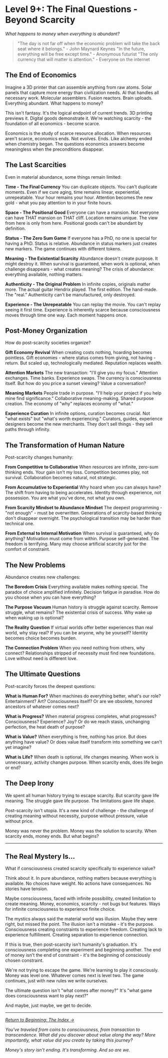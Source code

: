 # Level 9+: The Final Questions - Beyond Scarcity
*What happens to money when everything is abundant?*

> "The day is not far off when the economic problem will take the back seat where it belongs." - John Maynard Keynes
> "In the future, everything will be free except time." - Anonymous futurist
> "The only currency that will matter is attention." - Everyone on the internet

## The End of Economics

Imagine a 3D printer that can assemble anything from raw atoms. Solar panels that capture more energy than civilization needs. AI that handles all necessary work. Molecular assemblers. Fusion reactors. Brain uploads. Everything abundant. What happens to money?

This isn't fantasy. It's the logical endpoint of current trends. 3D printing previews it. Digital goods demonstrate it. We're watching scarcity - the foundation of all economics - become scarce.

Economics is the study of scarce resource allocation. When resources aren't scarce, economics ends. Not evolves. Ends. Like alchemy ended when chemistry began. The questions economics answers become meaningless when the preconditions disappear.

## The Last Scarcities

Even in material abundance, some things remain limited:

**Time - The Final Currency**
You can duplicate objects. You can't duplicate moments. Even if we cure aging, time remains linear, experiential, unrepeatable. Your hour remains your hour. Attention becomes the new gold - what you pay attention to in your finite hours.

**Space - The Positional Good**
Everyone can have a mansion. Not everyone can have THAT mansion on THAT cliff. Location remains unique. The view from here is only from here. Positional goods can't be abundant by definition.

**Status - The Zero Sum Game**
If everyone has a PhD, no one is special for having a PhD. Status is relative. Abundance in status markers just creates new markers. The game continues with different tokens.

**Meaning - The Existential Scarcity**
Abundance doesn't create purpose. It might destroy it. When survival is guaranteed, when work is optional, when challenge disappears - what creates meaning? The crisis of abundance: everything available, nothing matters.

**Authenticity - The Original Problem**
In infinite copies, originals matter more. The actual guitar Hendrix played. The first edition. The hand-made. The "real." Authenticity can't be manufactured, only destroyed.

**Experience - The Unrepeatable**
You can replay the movie. You can't replay seeing it first time. Experience is inherently scarce because consciousness moves through time one way. Each moment happens once.

## Post-Money Organization

How do post-scarcity societies organize?

**Gift Economy Revival**
When creating costs nothing, hoarding becomes pointless. Gift economies - where status comes from giving, not having - return. But scaled up, technologically mediated. Reputation replaces wealth.

**Attention Markets**
The new transaction: "I'll give you my focus." Attention exchanges. Time banks. Experience swaps. The currency is consciousness itself. But how do you price a sunset viewing? Value a conversation?

**Meaning Markets**
People trade in purpose. "I'll help your project if you help mine find significance." Collaborative meaning-making. Shared purpose creation. The economy of "why" replaces economy of "what."

**Experience Curation**
In infinite options, curation becomes crucial. Not "what exists" but "what's worth experiencing." Curators, guides, experience designers become the new merchants. They don't sell things - they sell paths through infinity.

## The Transformation of Human Nature

Post-scarcity changes humanity:

**From Competitive to Collaborative**
When resources are infinite, zero-sum thinking ends. Your gain isn't my loss. Competition becomes play, not survival. Collaboration becomes natural, not strategic.

**From Accumulative to Experiential**
Why hoard when you can always have? The shift from having to being accelerates. Identity through experience, not possession. You are what you've done, not what you own.

**From Scarcity Mindset to Abundance Mindset**
The deepest programming - "not enough" - must be overwritten. Generations of scarcity-based thinking don't disappear overnight. The psychological transition may be harder than technical one.

**From External to Internal Motivation**
When survival is guaranteed, why do anything? Motivation must come from within. Purpose self-generated. The freedom is terrifying. Many may choose artificial scarcity just for the comfort of constraint.

## The New Problems

Abundance creates new challenges:

**The Boredom Crisis**
Everything available makes nothing special. The paradox of choice amplified infinitely. Decision fatigue in paradise. How do you choose when you can have everything?

**The Purpose Vacuum**
Human history is struggle against scarcity. Remove struggle, what remains? The existential crisis of success. Why wake up when waking up is optional?

**The Reality Question**
If virtual worlds offer better experiences than real world, why stay real? If you can be anyone, why be yourself? Identity becomes choice becomes burden.

**The Connection Problem**
When you need nothing from others, why connect? Relationships stripped of necessity must find new foundations. Love without need is different love.

## The Ultimate Questions

Post-scarcity forces the deepest questions:

**What is Human For?**
When machines do everything better, what's our role? Entertainment? Art? Consciousness itself? Or are we obsolete, honored ancestors of whatever comes next?

**What is Progress?**
When material progress completes, what progresses? Consciousness? Experience? Joy? Or do we reach stasis, unchanging perfection, the heat death of purpose?

**What is Value?**
When everything is free, nothing has price. But does anything have value? Or does value itself transform into something we can't yet imagine?

**What is Life?**
When death is optional, life changes meaning. When work is unnecessary, activity changes purpose. When scarcity ends, does life begin or end?

## The Deep Irony

We spent all human history trying to escape scarcity. But scarcity gave life meaning. The struggle gave life purpose. The limitations gave life shape.

Post-scarcity isn't utopia. It's a new kind of challenge - the challenge of creating meaning without necessity, purpose without pressure, value without price.

Money was never the problem. Money was the solution to scarcity. When scarcity ends, money ends. But what begins?

---

## The Real Mystery Is...

What if consciousness created scarcity specifically to experience value?

Think about it. In pure abundance, nothing matters because everything is available. No choices have weight. No actions have consequences. No stories have tension.

Maybe consciousness, faced with infinite possibility, created limitation to create meaning. Money, economics, scarcity - not bugs but features. Ways for infinite consciousness to experience finite choice.

The mystics always said the material world was illusion. Maybe they were right, but missed the point. The illusion isn't a mistake - it's the purpose. Consciousness creating constraints to experience freedom. Creating lack to experience fulfillment. Creating separation to experience connection.

If this is true, then post-scarcity isn't humanity's graduation. It's consciousness completing one experiment and beginning another. The end of money isn't the end of constraint - it's the beginning of consciously chosen constraint.

We're not trying to escape the game. We're learning to play it consciously. Money was level one. Whatever comes next is level two. The game continues, just with new rules we write ourselves.

The ultimate question isn't "what comes after money?" It's "what game does consciousness want to play next?"

And maybe, just maybe, we get to decide.

---

*[Return to Beginning: The Index →](HA_Money_Index.md)*

*You've traveled from coins to consciousness, from transaction to transcendence. What did you discover about value along the way? More importantly, what value did you create by taking this journey?*

*Money's story isn't ending. It's transforming. And so are we.*